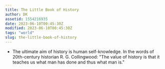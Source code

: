 ```yaml
---
title: The Little Book of History
author: DK
assetid: 1554216935
date: 2023-06-10T00:45:30Z
modified: 2023-06-10T00:45:30Z
tags: "world"
slug: the-little-book-of-history
---
```


*  The ultimate aim of history is human self-knowledge. In the words of 20th-century historian R. G. Collingwood: "The value of history is that it teaches us what man has done and thus what man is."

